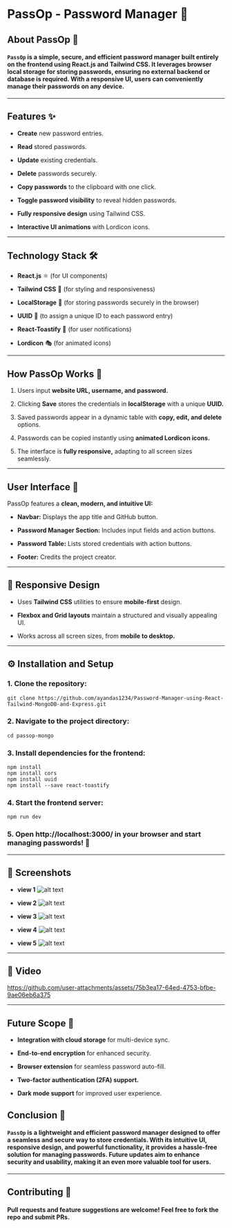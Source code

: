 # PassOp - Password Manager 🔐

## About PassOp 🚀

#### `PassOp` is a simple, secure, and efficient password manager built entirely on the __frontend__ using __React.js__ and __Tailwind CSS.__ It leverages browser __local storage__ for __storing__ passwords, ensuring no external backend or database is required. With a __responsive UI__, users can conveniently manage their passwords on any device.

---

## Features ✨
* __Create__ new password entries.

* __Read__ stored passwords.

* __Update__ existing credentials.

* __Delete__ passwords securely.

* __Copy passwords__ to the clipboard with one click.

* __Toggle password visibility__ to reveal hidden passwords.

* __Fully responsive design__ using Tailwind CSS.

* __Interactive UI animations__ with Lordicon icons.

---

## Technology Stack 🛠️
* __React.js__ ⚛️ (for UI components)

* __Tailwind CSS__ 🎨 (for styling and responsiveness)

* __LocalStorage__ 💾 (for storing passwords securely in the browser)

* __UUID__ 🔑 (to assign a unique ID to each password entry)

* __React-Toastify__ 🎉 (for user notifications)

* __Lordicon__ 🎭 (for animated icons)

---

## How PassOp Works 🔄
1. Users input __website URL, username, and password.__

2. Clicking ____Save____ stores the credentials in ____localStorage____ with a unique ____UUID.____

3. Saved passwords appear in a dynamic table with __copy, edit, and delete__ options.

4. Passwords can be copied instantly using __animated Lordicon icons.__

5. The interface is __fully responsive,__ adapting to all screen sizes seamlessly.

---

## User Interface 🎨
PassOp features a __clean, modern, and intuitive UI:__

* __Navbar:__ Displays the app title and GitHub button.

* __Password Manager Section:__ Includes input fields and action buttons.

* __Password Table:__ Lists stored credentials with action buttons.

* __Footer:__ Credits the project creator.

---

## 📱 Responsive Design
* Uses __Tailwind CSS__ utilities to ensure __mobile-first__ design.

* __Flexbox and Grid layouts__ maintain a structured and visually appealing UI.

* Works across all screen sizes, from __mobile to desktop.__

---

## ⚙️ Installation and Setup

### 1. Clone the repository:
```
git clone https://github.com/ayandas1234/Password-Manager-using-React-Tailwind-MongoDB-and-Express.git
```

### 2. Navigate to the project directory:
```
cd passop-mongo
```

### 3. Install dependencies for the frontend:
```
npm install
npm install cors
npm install uuid
npm install --save react-toastify
```

### 4. Start the frontend server:
```
npm run dev
```

### 5. Open http://localhost:3000/ in your browser and start managing passwords! 🔑

---

## 📸 Screenshots
* __view 1__
![alt text](<Screenshot 2025-02-10 004408.png>)

* __view 2__
![alt text](<Screenshot 2025-02-10 004419.png>)

* __view 3__
![alt text](<Screenshot 2025-02-10 004453.png>)

* __view 4__
![alt text](<Screenshot 2025-02-10 004505.png>)

* __view 5__
![alt text](<Screenshot 2025-02-10 004522.png>)

---

## 🎥 Video


https://github.com/user-attachments/assets/75b3ea17-64ed-4753-bfbe-9ae06eb6a375


---

## Future Scope 🚀
* __Integration with cloud storage__ for multi-device sync.

* __End-to-end encryption__ for enhanced security.

* __Browser extension__ for seamless password auto-fill.

* __Two-factor authentication (2FA) support.__

* __Dark mode support__ for improved user experience.

## Conclusion 🎯
#### __`PassOp`__ is a lightweight and efficient password manager designed to offer a seamless and secure way to store credentials. With its __intuitive UI, responsive design, and powerful functionality,__ it provides a hassle-free solution for managing passwords. Future updates aim to enhance security and usability, making it an even more valuable tool for users.

---

## Contributing 🤝
#### Pull requests and feature suggestions are welcome! Feel free to fork the repo and submit PRs.
